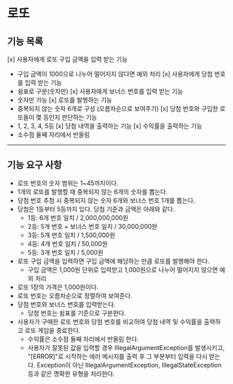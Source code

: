 # 로또

## 기능 목록
[x] 사용자에게 로또 구입 금액을 입력 받는 기능
  - 구입 금액이 1000으로 나누어 떨어지지 않다면 예외 처리 
[x] 사용자에게 당첨 번호를 입력 받는 기능
  - 쉼표로 구분(숫자만)
[x] 사용자에게 보너스 번호를 입력 받는 기능
  - 숫자만 가능
[x] 로또를 발행하는 기능
  - 중복되지 않는 숫자 6개로 구성 (오름차순으로 보여주기)
[x] 당첨 번호와 구입한 로또들이 몇 등인지 판단하는 기능
  - 1, 2, 3, 4, 5등
[x] 당첨 내역을 출력하는 기능
[x] 수익률을 출력하는 기능
  - 소수점 둘째 자리에서 반올림

---

## 기능 요구 사항
- 로또 번호의 숫자 범위는 1~45까지이다.
- 1개의 로또를 발행할 때 중복되지 않는 6개의 숫자를 뽑는다.
- 당첨 번호 추첨 시 중복되지 않는 숫자 6개와 보너스 번호 1개를 뽑는다.
- 당첨은 1등부터 5등까지 있다. 당첨 기준과 금액은 아래와 같다.
  - 1등: 6개 번호 일치 / 2,000,000,000원
  - 2등: 5개 번호 + 보너스 번호 일치 / 30,000,000원
  - 3등: 5개 번호 일치 / 1,500,000원
  - 4등: 4개 번호 일치 / 50,000원
  - 5등: 3개 번호 일치 / 5,000원
- 로또 구입 금액을 입력하면 구입 금액에 해당하는 만큼 로또를 발행해야 한다. 
  - 구입 금액은 1,000원 단위로 입력받고 1,000원으로 나누어 떨어지지 않으면 예외 처리
- 로또 1장의 가격은 1,000원이다.
- 로또 번호는 오름차순으로 정렬하여 보여준다.
- 당첨 번호와 보너스 번호를 입력받는다. 
  - 당첨 번호는 쉼표를 기준으로 구분한다.
- 사용자가 구매한 로또 번호와 당첨 번호를 비교하여 당첨 내역 및 수익률을 출력하고 로또 게임을 종료한다. 
  - 수익률은 소수점 둘째 자리에서 반올림 한다.
  - 사용자가 잘못된 값을 입력할 경우 IllegalArgumentException를 발생시키고, "[ERROR]"로 시작하는 에러 메시지를 출력 후 그 부분부터 입력을 다시 받는다.
      Exception이 아닌 IllegalArgumentException, IllegalStateException 등과 같은 명확한 유형을 처리한다.
